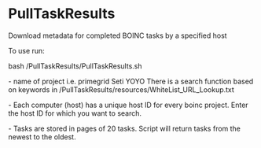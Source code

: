 # PullTaskResults
Download metadata for completed BOINC tasks by a specified host

To use run:

bash /PullTaskResults/PullTaskResults.sh <project name> <HostID for project> <pages of tasks to return> <Output File name>
    
    
<project name> - name of project i.e. primegrid Seti YOYO
    There is a search function based on keywords in /PullTaskResults/resources/WhiteList_URL_Lookup.txt
  
<HostID for project> - Each computer (host) has a unique host ID for every boinc project. Enter the host ID for which you want to search.

<pages of tasks to return> - Tasks are stored in pages of 20 tasks. Script will return tasks from the newest to the oldest.
  
<Output File name> 
